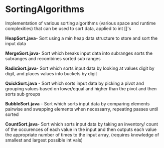 # SortingAlgorithms
Implementation of various sorting algorithms (various space and runtime complexities) that can be used to sort data, applied to int []'s

**HeapSort.java**-    Sort using a min heap data structure to store and sort the input data

**MergeSort.java**-   Sort which breaks input data into subranges sorts the subranges and recombines sorted sub ranges

**RadixSort.java**-   Sort which sorts input data by looking at values digit by digit, and places values into buckets by digit

**QuickSort.java** -  Sort which sorts input data by picking a pivot and grouping values based on lower/equal and higher than the pivot and then sorts sub groups  

**BubbleSort.java** - Sort which sorts input data by comparing elements pairwise and swapping elements when necessarry, repeating passes until sorted

**CountSort.java**-   Sort which sorts input data by taking an inventory/ count of the occurences of each value in the input and then outputs each value the appropriate number of times to the input array, (requires knowledge of smallest and largest possible int vals)
